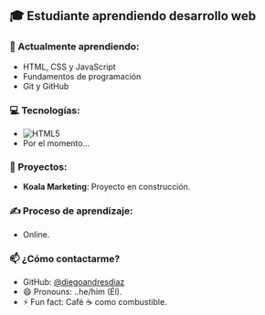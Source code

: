 ## 🎓 Estudiante aprendiendo desarrollo web

### 🧠 Actualmente aprendiendo:
- HTML, CSS y JavaScript
- Fundamentos de programación
- Git y GitHub

### 💻 Tecnologías:
- ![HTML5](https://img.shields.io/badge/-HTML5-E34F26?style=flat&logo=html5&logoColor=white)
- Por el momento...

### 📂 Proyectos:
- **Koala Marketing**: Proyecto en construcción.

### ✍️ Proceso de aprendizaje:
- Online.

### 📫 ¿Cómo contactarme?
- GitHub: [@diegoandresdiaz](https://github.com/diegoandresdiaz)
- 😄 Pronouns: ..he/him (Él).
- ⚡ Fun fact: Café ☕ como combustible.
